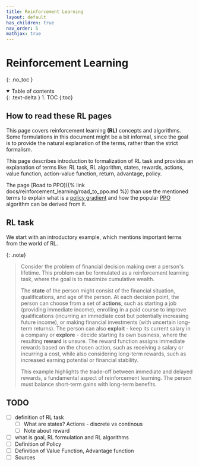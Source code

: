 ```yaml
---
title: Reinforcement Learning
layout: default
has_children: true
nav_order: 5
mathjax: true
---
```


# Reinforcement Learning

{: .no_toc }

<details open markdown="block">
  <summary>
    Table of contents
  </summary>
  {: .text-delta }
1. TOC
{:toc}
</details>

## How to read these RL pages

This page covers reinforcement learning **(RL)** concepts and algorithms. Some formulations in this document might be a bit informal, since the goal is to provide the natural explanation of the terms, rather than the strict formalism.

This page describes introduction to formalization of RL task and provides an explanation of terms like: RL task, RL algorithm, states, rewards, actions, value function, action-value function, return, advantage, policy.

The page [Road to PPO]({% link docs/reinforcement_learning/road_to_ppo.md %}) than use the mentioned terms to explain what is a [policy gradient](https://en.wikipedia.org/wiki/Policy_gradient_method) and how the popular [PPO](https://en.wikipedia.org/wiki/Proximal_policy_optimization) algorithm can be derived from it.

## RL task

We start with an introductory example, which mentions important terms from the world of RL.

{: .note}

> Consider the problem of financial decision making over a person's lifetime.
> This problem can be formulated as a reinforcement learning task, where the goal is to maximize cumulative wealth.
>
> The **state** of the person might consist of the financial situation, qualifications, and age of the person.
> At each decision point, the person can choose from a set of **actions**, such as starting a job (providing immediate income), enrolling in a paid course to improve qualifications (incurring an immediate cost but potentially increasing future income), or making financial investments (with uncertain long-term returns).
> The person can also **exploit** - keep its current salary in a company or **explore** - decide starting its own business, where the resulting **reward** is unsure.
> The reward function assigns immediate rewards based on the chosen action, such as receiving a salary or incurring a cost, while also considering long-term rewards, such as increased earning potential or financial stability.
>
> This example highlights the trade-off between immediate and delayed rewards, a fundamental aspect of reinforcement learning. The person must balance short-term gains with long-term benefits.

## TODO

- [ ] definition of RL task
  - [ ] What are states? Actions - discrete vs continous
  - [ ] Note about reward
- [ ] what is goal, RL formulation and RL algorithms
- [ ] Definition of Policy
- [ ] Definition of Value Function, Advantage function
- [ ] Sources
